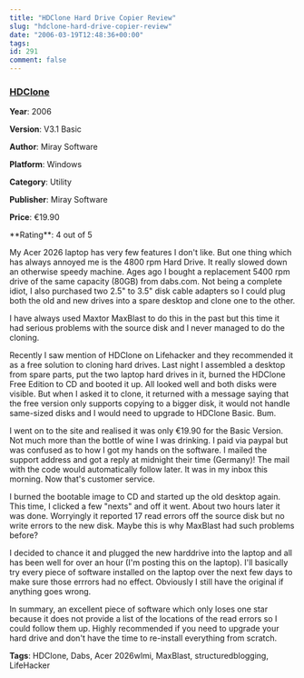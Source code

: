 ```yaml
---
title: "HDClone Hard Drive Copier Review"
slug: "hdclone-hard-drive-copier-review"
date: "2006-03-19T12:48:36+00:00"
tags:
id: 291
comment: false
---
```


  <div class='hreview'>   <div>     

### [HDClone](http://www.miray.de/products/sat.hdclone.html)

**Year**: 2006

**Version**: V3.1 Basic

**Author**: Miray Software

**Platform**: Windows

**Category**: Utility

**Publisher**: Miray Software

**Price**: €19.90
   </div>    <div>**Rating**: <span class="rating">4</span> out of 5<div class="sb-fullstar"> </div><div class="sb-fullstar"> </div><div class="sb-fullstar"> </div><div class="sb-fullstar"> </div><div class="sb-emptystar"> </div><div style="clear: left"></div></div>    <div class='description'>

My Acer 2026 laptop has very few features I don't like. But one thing which has always annoyed me is the 4800 rpm Hard Drive. It really slowed down an otherwise speedy machine. Ages ago I bought a replacement 5400 rpm drive of the same capacity (80GB) from dabs.com. Not being a complete idiot, I also purchased two 2.5" to 3.5" disk cable adapters so I could plug both the old and new drives into a spare desktop and clone one to the other.

I have always used Maxtor MaxBlast to do this in the past but this time it had serious problems with the source disk and I never managed to do the cloning.

Recently I saw mention of HDClone on Lifehacker and they recommended it as a free solution to cloning hard drives. Last night I assembled a desktop from spare parts, put the two laptop hard drives in it, burned the HDClone Free Edition to CD and booted it up. All looked well and both disks were visible. But when I asked it to clone, it returned with a message saying that the free version only supports copying to a bigger disk, it would not handle same-sized disks and I would need to upgrade to HDClone Basic. Bum.

I went on to the site and realised it was only €19.90 for the Basic Version. Not much more than the bottle of wine I was drinking. I paid via paypal but was confused as to how I got my hands on the software. I mailed the support address and got a reply at midnight their time (Germany)! The mail with the code would automatically follow later. It was in my inbox this morning. Now that's customer service.

I burned the bootable image to CD and started up the old desktop again. This time, I clicked a few "nexts" and off it went. About two hours later it was done. Worryingly it reported 17 read errors off the source disk but no write errors to the new disk. Maybe this is why MaxBlast had such problems before? 

I decided to chance it and plugged the new harddrive into the laptop and all has been well for over an hour (I'm posting this on the laptop). I'll basically try every piece of software installed on the laptop over the next few days to make sure those errrors had no effect. Obviously I still have the original if anything goes wrong.

In summary, an excellent piece of software which only loses one star because it does not provide a list of the locations of the read errors so I could follow them up. Highly recommended if you need to upgrade your hard drive and don't have the time to re-install everything from scratch.
</div>   

**Tags**: HDClone, Dabs, Acer 2026wlmi, MaxBlast, structuredblogging, LifeHacker
  </div>
<script type="application/x-subnode; charset=utf-8">
       <!-- the following is structured blog data for machine readers. -->
       <subnode xmlns:data-view="http://www.w3.org/2003/g/data-view#" data-view:transformation="http://structuredblogging.org/subnode-to-rdf-interpreter.xsl" xmlns="http://www.structuredblogging.org/xmlns#subnode">
            <xml-structured-blog-entry xmlns="http://www.structuredblogging.org/xmlns">
              <generator id="wpsb-1" type="x-wpsb-post" version="1"/><review type="review/software"><subject name="HDClone" author="Miray Software" year="2006" price="€19.90" version="V3.1 Basic" platform="windows" category="utility" publisher="Miray Software" url="http://www.miray.de/products/sat.hdclone.html"/><rating max="5" min="0">4</rating><description>My Acer 2026 laptop has very few features I don't like. But one thing which has always annoyed me is the 4800 rpm Hard Drive. It really slowed down an otherwise speedy machine. Ages ago I bought a replacement 5400 rpm drive of the same capacity (80GB) from dabs.com. Not being a complete idiot, I also purchased two 2.5  to 3.5  disk cable adapters so I could plug both the old and new drives into a spare desktop and clone one to the other.

I have always used Maxtor MaxBlast to do this in the past but this time it had serious problems with the source disk and I never managed to do the cloning.

Recently I saw mention of HDClone on Lifehacker and they recommended it as a free solution to cloning hard drives. Last night I assembled a desktop from spare parts, put the two laptop hard drives in it, burned the HDClone Free Edition to CD and booted it up. All looked well and both disks were visible. But when I asked it to clone, it returned with a message saying that the free version only supports copying to a bigger disk, it would not handle same-sized disks and I would need to upgrade to HDClone Basic. Bum.

I went on to the site and realised it was only €19.90 for the Basic Version. Not much more than the bottle of wine I was drinking. I paid via paypal but was confused as to how I got my hands on the software. I mailed the support address and got a reply at midnight their time (Germany)! The mail with the code would automatically follow later. It was in my inbox this morning. Now that's customer service.

I burned the bootable image to CD and started up the old desktop again. This time, I clicked a few  nexts  and off it went. About two hours later it was done. Worryingly it reported 17 read errors off the source disk but no write errors to the new disk. Maybe this is why MaxBlast had such problems before? 

I decided to chance it and plugged the new harddrive into the laptop and all has been well for over an hour (I'm posting this on the laptop). I'll basically try every piece of software installed on the laptop over the next few days to make sure those errrors had no effect. Obviously I still have the original if anything goes wrong.

In summary, an excellent piece of software which only loses one star because it does not provide a list of the locations of the read errors so I could follow them up. Highly recommended if you need to upgrade your hard drive and don't have the time to re-install everything from scratch.</description><tags>HDClone, Dabs, Acer 2026wlmi, MaxBlast, structuredblogging, LifeHacker</tags></review>
            </xml-structured-blog-entry>
       </subnode>
       </script>

